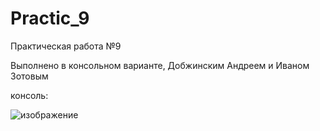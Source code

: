 # Practic_9


Практическая работа №9



Выполнено в консольном варианте, Добжинским Андреем и Иваном Зотовым



консоль:





![изображение](https://github.com/user-attachments/assets/647a4221-856b-4eb8-8e12-276c36697672)
